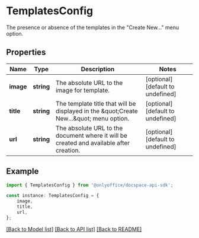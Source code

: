 # TemplatesConfig

The presence or absence of the templates in the \"Create New...\" menu option.

## Properties

Name | Type | Description | Notes
------------ | ------------- | ------------- | -------------
**image** | **string** | The absolute URL to the image for template. | [optional] [default to undefined]
**title** | **string** | The template title that will be displayed in the \&quot;Create New...\&quot; menu option. | [optional] [default to undefined]
**url** | **string** | The absolute URL to the document where it will be created and available after creation. | [optional] [default to undefined]

## Example

```typescript
import { TemplatesConfig } from '@onlyoffice/docspace-api-sdk';

const instance: TemplatesConfig = {
    image,
    title,
    url,
};
```

[[Back to Model list]](../README.md#documentation-for-models) [[Back to API list]](../README.md#documentation-for-api-endpoints) [[Back to README]](../README.md)
